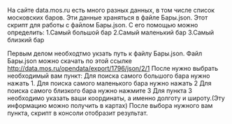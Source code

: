 На сайте data.mos.ru есть много разных данных, в том числе список московских баров. Эти данные храняться в файле Бары.json.
Этот cкрипт для работы с файлом Бары.json.
С его помощью можно определить:
	1.Самый большой бар
	2.Самый маленький бар
	3.Самый близкий бар
	
Первым делом необходтмо укзать путь к файлу Бары.json.
Файл Бары.json можно скачать по этой ссылке http://data.mos.ru/opendata/export/1796/json/2/1
После нужно выбрать необходимый вам пункт: 
	Для поиска самого большого бара нужно нажать 1.
	Для поиска самого маленького бара нужно нажать 2
	Для поиска самого близкого бара нужно нажмите 3
Для пункта 3 необходимо указать ваши координаты, а именно долготу и широту.(Эту информацию можно получить в картах)
После выбора нужного вам пункта, скрипт в консоли отобразит результат.	
	
